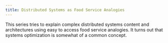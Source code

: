 ```yaml
---
title: Distributed Systems as Food Service Analogies
---
```


This series tries to explain complex distributed systems content and
architectures using easy to access food service analogies. It turns out that
systems optimization is somewhat of a common concept.
